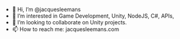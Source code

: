 - 👋 Hi, I’m @jacquesleemans
- 👀 I’m interested in Game Development, Unity, NodeJS, C#, APIs,
- 💞️ I’m looking to collaborate on Unity projects.
- 📫 How to reach me: jacquesleemans.com

<!---
jacquesleemans/jacquesleemans is a ✨ special ✨ repository because its `README.md` (this file) appears on your GitHub profile.
You can click the Preview link to take a look at your changes.
--->
